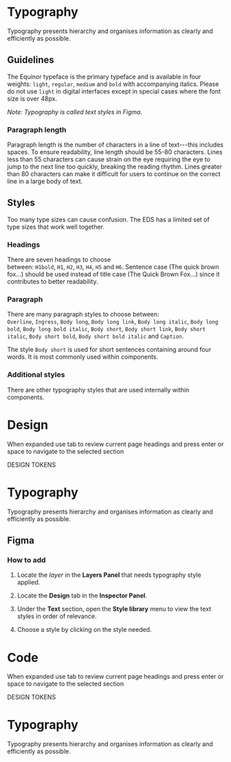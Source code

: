 # Typography

Typography presents hierarchy and organises information as clearly and efficiently as possible.

## Guidelines

The Equinor typeface is the primary typeface and is available in four weights: `light`, `regular`, `medium` and `bold` with accompanying italics. Please do not use `light` in digital interfaces except in special cases where the font size is over 48px.

_Note: Typography is called text styles in Figma._

### Paragraph length

Paragraph length is the number of characters in a line of text---this includes spaces. To ensure readability, line length should be 55-80 characters. Lines less than 55 characters can cause strain on the eye requiring the eye to jump to the next line too quickly, breaking the reading rhythm. Lines greater than 80 characters can make it difficult for users to continue on the correct line in a large body of text.

## Styles

Too many type sizes can cause confusion. The EDS has a limited set of type sizes that work well together.

### Headings

There are seven headings to choose between: `H1bold`, `H1`, `H2`, `H3`, `H4`, `H5` and `H6`. Sentence case (The quick brown fox…) should be used instead of title case (The Quick Brown Fox…) since it contributes to better readability.

### Paragraph

There are many paragraph styles to choose between: `Overline`, `Ingress`, `Body long`, `Body long link`, `Body long italic`, `Body long bold`, `Body long bold italic`, `Body short`, `Body short link`, `Body short italic`, `Body short bold`, `Body short bold italic` and `Caption`.

The style `Body short` is used for short sentences containing around four words. It is most commonly used within components.

### Additional styles

There are other typography styles that are used internally within components.



# Design

When expanded use tab to review current page headings and press enter or space to navigate to the selected section

DESIGN TOKENS

# Typography

Typography presents hierarchy and organises information as clearly and efficiently as possible.

## Figma

### How to add

1.  Locate the _layer_ in the **Layers Panel** that needs typography style applied.
    
2.  Locate the **Design** tab in the **Inspector Panel**.
    
3.  Under the **Text** section, open the **Style library** menu to view the text styles in order of relevance.
    
4.  Choose a style by clicking on the style needed.



# Code

When expanded use tab to review current page headings and press enter or space to navigate to the selected section

DESIGN TOKENS

# Typography

Typography presents hierarchy and organises information as clearly and efficiently as possible.